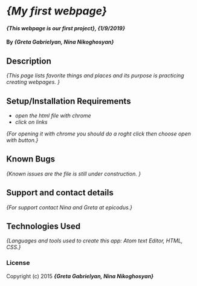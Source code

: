 # _{My first webpage}_

#### _{This webpage is our first project}, {1/9/2019}_

#### By _**{Greta Gabrielyan, Nina Nikoghosyan}**_

## Description

_{This page lists favorite things and places and its purpose is practicing creating webpages. }_

## Setup/Installation Requirements

* _open the html file with chrome_
* _click on links_


_{For opening it with chrome you should do a roght click then choose open with button.}_

## Known Bugs

_{Known issues are the file is still under construction. }_

## Support and contact details

_{For support contact Nina and Greta at epicodus.}_

## Technologies Used

_{Languages and tools  used to create this app: Atom text Editor, HTML, CSS.}_

### License



Copyright (c) 2015 **_{Greta Gabrielyan, Nina Nikoghosyan}_**
